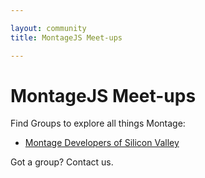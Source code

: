 ```yaml
---

layout: community
title: MontageJS Meet-ups

---
```


# MontageJS Meet-ups
Find Groups to explore all things Montage:

* [Montage Developers of Silicon Valley](http://www.meetup.com/Montage-Developers-of-Silicon-Valley/)

Got a group? Contact us.


